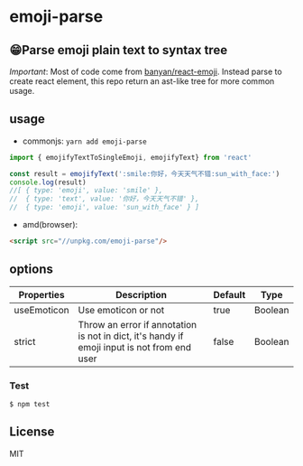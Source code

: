 # emoji-parse
😁Parse emoji plain text to syntax tree
---

*Important*: Most of code come from [banyan/react-emoji](https://github.com/banyan/react-emoji).
Instead parse to create react element, this repo return an ast-like tree for more common usage.

## usage

* commonjs: `yarn add emoji-parse`

```javascript
import { emojifyTextToSingleEmoji, emojifyText} from 'react'

const result = emojifyText(':smile:你好，今天天气不错:sun_with_face:')
console.log(result)
//[ { type: 'emoji', value: 'smile' },
//  { type: 'text', value: '你好，今天天气不错' },
//  { type: 'emoji', value: 'sun_with_face' } ]

```

* amd(browser):

```html
<script src="//unpkg.com/emoji-parse"/>
```


## options

Properties | Description | Default | Type
---|---|---|---
useEmoticon | Use emoticon or not| true | Boolean
strict | Throw an error if annotation is not in dict, it's handy if emoji input is not from end user | false | Boolean

### Test

```
$ npm test
```

## License
MIT